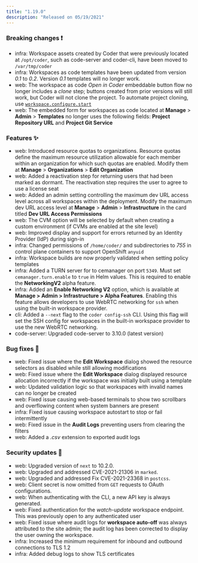 ```yaml
---
title: "1.19.0"
description: "Released on 05/19/2021"
---
```


### Breaking changes ❗

- infra: Workspace assets created by Coder that were previously located at
  `/opt/coder`, such as code-server and coder-cli, have been moved to
  `/var/tmp/coder`
- infra: Workspaces as code templates have been updated from version _0.1_ to
  _0.2_. Version _0.1_ templates will no longer work.
- web: The workspace as code _Open in Coder_ embeddable button flow no longer
  includes a _clone_ step; buttons created from prior versions will still work,
  but Coder will not clone the project. To automate project cloning, use
  [`workspace.configure.start`](../workspaces/workspaces-as-code/templates.md#workspaceconfigurestart)
- web: The embedded form for workspaces as code located at **Manage** >
  **Admin** > **Templates** no longer uses the following fields: **Project
  Repository URL** and **Project Git Service**

### Features ✨

- web: Introduced resource quotas to organizations. Resource quotas define the
  maximum resource utilization allowable for each member within an organization
  for which such quotas are enabled. Modify them at **Manage** >
  **Organizations** > **Edit Organization**
- web: Added a reactivation step for returning users that had been marked as
  dormant. The reactivation step requires the user to agree to use a license
  seat
- web: Added an admin setting controlling the maximum dev URL access level
  across all workspaces within the deployment. Modify the maximum dev URL access
  level at **Manage** > **Admin** > **Infrastructure** in the card titled **Dev
  URL Access Permissions**
- web: The CVM option will be selected by default when creating a custom
  environment (if CVMs are enabled at the site level)
- web: Improved display and support for errors returned by an Identity Provider
  (IdP) during sign-in
- infra: Changed permissions of `/home/coder/` and subdirectories to _755_ in
  control plane containers to support OpenShift `anyuid`
- infra: Workspace builds are now properly validated when setting policy
  templates
- infra: Added a TURN server for to cemanager on port `5349`. Must set
  `cemanager.turn.enable` to `true` in Helm values. This is required to enable
  the **NetworkingV2** alpha feature.
- infra: Added an **Enable Networking V2** option, which is available at
  **Manage > Admin > Infrastructure > Alpha Features**. Enabling this feature
  allows developers to use WebRTC networking for `ssh` when using the built-in
  workspace provider.
- cli: Added a `--next` flag to the `coder config-ssh` CLI. Using this flag will
  set the SSH config for workspaces in the built-in workspace provider to use
  the new WebRTC networking.
- code-server: Upgraded code-server to 3.10.0 (latest version)

### Bug fixes 🐛

- web: Fixed issue where the **Edit Workspace** dialog showed the resource
  selectors as disabled while still allowing modifications
- web: Fixed issue where the **Edit Workspace** dialog displayed resource
  allocation incorrectly if the workspace was initially built using a template
- web: Updated validation logic so that workspaces with invalid names can no
  longer be created
- web: Fixed issue causing web-based terminals to show two scrollbars and
  overflowing content when system banners are present
- infra: Fixed issue causing workspace autostart to stop or fail intermittently
- web: Fixed issue in the **Audit Logs** preventing users from clearing the
  filters
- web: Added a _.csv_ extension to exported audit logs

### Security updates 🔐

- web: Upgraded version of `next` to 10.2.0.
- web: Upgraded and addressed CVE-2021-21306 in `marked`.
- web: Upgraded and addressed Fix CVE-2021-23368 in `postcss`.
- web: Client secret is now omitted from `GET` requests to OAuth configurations.
- web: When authenticating with the CLI, a new API key is always generated.
- web: Fixed authentication for the _watch-update_ workspace endpoint. This was
  previously open to any authenticated user
- web: Fixed issue where audit logs for **workspace auto-off** was always
  attributed to the site admin; the audit log has been corrected to display the
  user owning the workspace.
- infra: Increased the minimum requirement for inbound and outbound connections
  to TLS 1.2
- infra: Added debug logs to show TLS certificates
